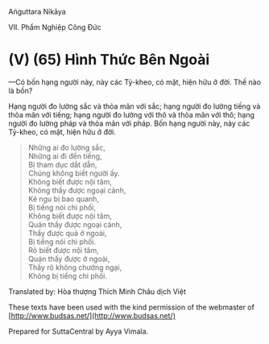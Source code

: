  

Aṅguttara Nikāya

VII. Phẩm Nghiệp Công Ðức

# (V) (65) Hình Thức Bên Ngoài

—Có bốn hạng người này, này các Tỷ-kheo, có mặt, hiện hữu ở đời. Thế nào là bốn?

Hạng người đo lường sắc và thỏa mãn với sắc; hạng người đo lường tiếng và thỏa mãn với tiếng; hạng người đo lường với thô và thỏa mãn với thô; hạng người đo lường pháp và thỏa mãn với pháp. Bốn hạng người này, này các Tỷ-kheo, có mặt, hiện hữu ở đời.

> Những ai đo lường sắc,  
> Những ai đi đến tiếng,  
> Bị tham dục dắt dẫn,  
> Chúng không biết người ấy.  
> Không biết được nội tâm,  
> Không thấy được ngoại cảnh,  
> Kẻ ngu bị bao quanh,  
> Bị tiếng nói chi phối,  
> Không biết được nội tâm,  
> Quán thấy được ngoại cảnh,  
> Thấy được quả ở ngoài,  
> Bị tiếng nói chi phối.  
> Rõ biết được nội tâm,  
> Quán thấy được ở ngoài,  
> Thấy rõ không chướng ngại,  
> Không bị tiếng chi phối.

Translated by: Hòa thượng Thích Minh Châu dịch Việt

These texts have been used with the kind permission of the webmaster of [http://www.budsas.net/](http://www.budsas.net/)

Prepared for SuttaCentral by Ayya Vimala.